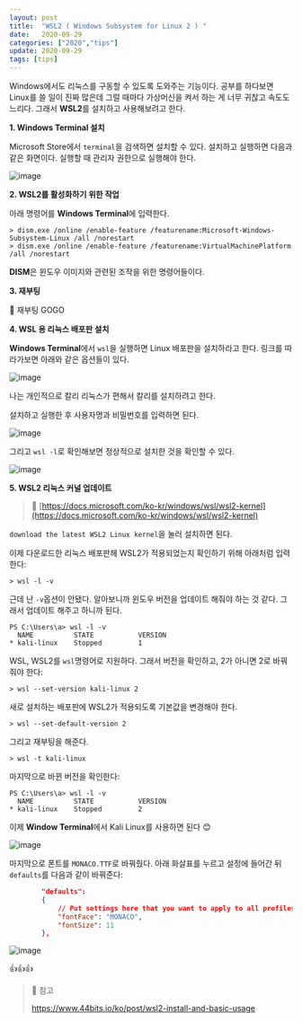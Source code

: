 ```yaml
---
layout: post
title:  "WSL2 ( Windows Subsystem for Linux 2 ) "
date:   2020-09-29
categories: ["2020","tips"]
update: 2020-09-29
tags: [tips]
---
```


Windows에서도 리눅스를 구동할 수 있도록 도와주는 기능이다. 공부를 하다보면 Linux를 쓸 일이 진짜 많은데 그럴 때마다 가상머신을 켜서 하는 게 너무 귀찮고 속도도 느리다. 그래서 **WSL2**를 설치하고 사용해보려고 한다.

**1. Windows Terminal 설치**

Microsoft Store에서 `terminal`을 검색하면 설치할 수 있다. 설치하고 실행하면 다음과 같은 화면이다. 실행할 때 관리자 권한으로 실행해야 한다.

![image](https://user-images.githubusercontent.com/51329156/94524813-16f8e300-026e-11eb-82b3-3efae370faa0.png)



**2. WSL2를 활성화하기 위한 작업**

아래 명령어를 **Windows Terminal**에 입력한다.

```
> dism.exe /online /enable-feature /featurename:Microsoft-Windows-Subsystem-Linux /all /norestart
> dism.exe /online /enable-feature /featurename:VirtualMachinePlatform /all /norestart
```

**DISM**은 윈도우 이미지와 관련된 조작을 위한 명령어들이다. 



**3. 재부팅**

🚀 재부팅 GOGO



**4. WSL 용 리눅스 배포판 설치**

**Windows Terminal**에서 `wsl`을 실행하면 Linux 배포판을 설치하라고 한다. 링크를 따라가보면 아래와 같은 옵션들이 있다.

![image](https://user-images.githubusercontent.com/51329156/94526112-05183f80-0270-11eb-82bc-c0699c1e963d.png)

나는 개인적으로 칼리 리눅스가 편해서 칼리를 설치하려고 한다.

설치하고 실행한 후 사용자명과 비밀번호를 입력하면 된다.

![image](https://user-images.githubusercontent.com/51329156/94526411-71933e80-0270-11eb-873b-73433a0864eb.png)

그리고 `wsl -l`로 확인해보면 정상적으로 설치한 것을 확인할 수 있다.

![image](https://user-images.githubusercontent.com/51329156/94526670-cafb6d80-0270-11eb-8421-4fdbe643d6cd.png)

**5. WSL2 리눅스 커널 업데이트**

> 🚀 [https://docs.microsoft.com/ko-kr/windows/wsl/wsl2-kernel](https://docs.microsoft.com/ko-kr/windows/wsl/wsl2-kernel)

`download the latest WSL2 Linux kernel`을 눌러 설치하면 된다.

이제 다운로드한 리눅스 배포판헤 WSL2가 적용되었는지 확인하기 위해 아래처럼 입력한다:

```
> wsl -l -v 
```

근데 난 `-v`옵션이 안됐다. 알아보니까 윈도우 버전을 업데이트 해줘야 하는 것 같다. 그래서 업데이트 해주고 하니까 된다.

```
PS C:\Users\a> wsl -l -v
  NAME          STATE           VERSION
* kali-linux    Stopped         1
```

WSL, WSL2를  `wsl`명령어로 지원하다. 그래서 버전을 확인하고, 2가 아니면 2로 바꿔줘야 한다:

```
> wsl --set-version kali-linux 2
```

새로 설치하는 배포판에 WSL2가 적용되도록 기본값을 변경해야 한다.

```
> wsl --set-default-version 2
```

그리고 재부팅을 해준다.

```
> wsl -t kali-linux
```

마지막으로 바뀐 버전을 확인한다:

```
PS C:\Users\a> wsl -l -v
  NAME          STATE           VERSION
* kali-linux    Stopped         2
```

이제 **Window Terminal**에서 Kali Linux를 사용하면 된다 😊

![image](https://user-images.githubusercontent.com/51329156/94555251-46bbe100-0296-11eb-9f88-efac2fed397f.png)

마지막으로 폰트를 `MONACO.TTF`로 바꿔줬다. 아래 화살표를 누르고 설정에 들어간 뒤 `defaults`를 다음과 같이 바꿔준다:

``` json
        "defaults":
        {
            // Put settings here that you want to apply to all profiles.
            "fontFace": "MONACO",
            "fontSize": 11
        },
```

![image](https://user-images.githubusercontent.com/51329156/94560203-4115c980-029d-11eb-8d47-ec182adcecfb.png)

👍👍👍

> 🚀 참고
>
>  https://www.44bits.io/ko/post/wsl2-install-and-basic-usage